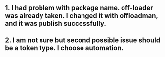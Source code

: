 ## 1. I had problem with package name. off-loader was already taken. I changed it with offloadman, and it was publish successfully.

## 2. I am not sure but second possible issue should be a token type. I choose automation.
